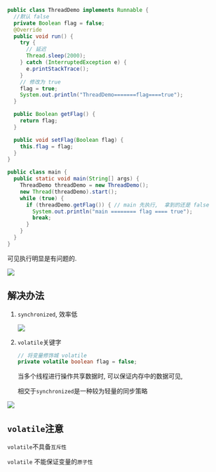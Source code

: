 

```java
public class ThreadDemo implements Runnable {
  //默认 false
  private Boolean flag = false;
  @Override
  public void run() {
    try {
      // 延迟 
      Thread.sleep(2000);
    } catch (InterruptedException e) {
      e.printStackTrace();
    }
    // 修改为 true
    flag = true;
    System.out.println("ThreadDemo=======flag====true");
  }

  public Boolean getFlag() {
    return flag;
  }

  public void setFlag(Boolean flag) {
    this.flag = flag;
  }
}
```

```java
public class main {
  public static void main(String[] args) {
    ThreadDemo threadDemo = new ThreadDemo();
    new Thread(threadDemo).start();
    while (true) {
      if (threadDemo.getFlag()) { // main 先执行,  拿到的还是 false
        System.out.println("main ======== flag ==== true");
        break;
      }
    }
  }
}
```

可见执行明显是有问题的.

![](https://youpaiyun.zongqilive.cn/image/20200307153407.png)



## 解决办法

1. `synchronized`, 效率低

   ![](https://youpaiyun.zongqilive.cn/image/20200307153745.png)

2. `volatile`关键字

   ```java
   // 将变量修饰城 volatile
   private volatile boolean flag = false; 
   ```

   当多个线程进行操作共享数据时, 可以保证内存中的数据可见,

   相交于`synchronized`是一种较为轻量的同步策略

![](https://youpaiyun.zongqilive.cn/image/20200307155336.png)



## `volatile`注意

`volatile`不具备`互斥性`

`volatile` 不能保证变量的`原子性`

























































































































